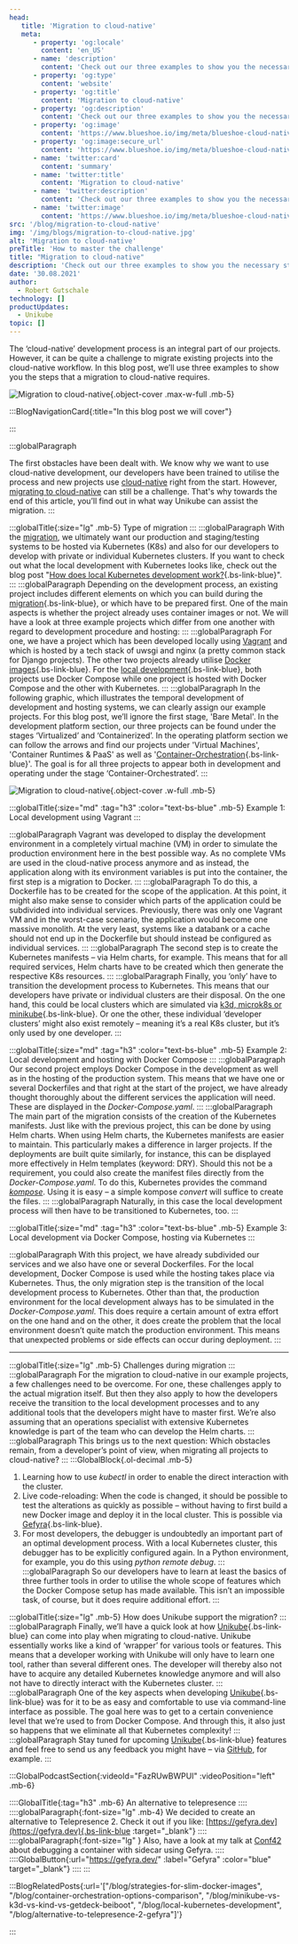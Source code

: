 ```yaml
---
head:
   title: 'Migration to cloud-native'
   meta:
      - property: 'og:locale'
        content: 'en_US'
      - name: 'description'
        content: 'Check out our three examples to show you the necessary steps that a migration to cloud-native requires. ✅  Helpful examples  ✅ Well explained  ✅  Step-by-step'
      - property: 'og:type'
        content: 'website'
      - property: 'og:title'
        content: 'Migration to cloud-native'
      - property: 'og:description'
        content: 'Check out our three examples to show you the necessary steps that a migration to cloud-native requires. ✅  Helpful examples  ✅ Well explained  ✅  Step-by-step'
      - property: 'og:image'
        content: 'https://www.blueshoe.io/img/meta/blueshoe-cloud-native-devlopment.png'
      - property: 'og:image:secure_url'
        content: 'https://www.blueshoe.io/img/meta/blueshoe-cloud-native-devlopment.png'
      - name: 'twitter:card'
        content: 'summary'
      - name: 'twitter:title'
        content: 'Migration to cloud-native'
      - name: 'twitter:description'
        content: 'Check out our three examples to show you the necessary steps that a migration to cloud-native requires. ✅  Helpful examples  ✅ Well explained  ✅  Step-by-step'
      - name: 'twitter:image'
        content: 'https://www.blueshoe.io/img/meta/blueshoe-cloud-native-devlopment.png'
src: '/blog/migration-to-cloud-native'
img: '/img/blogs/migration-to-cloud-native.jpg'
alt: 'Migration to cloud-native'
preTitle: 'How to master the challenge'
title: "Migration to cloud-native"
description: 'Check out our three examples to show you the necessary steps that a migration to cloud-native requires. ✅  Helpful examples  ✅ Well explained  ✅  Step-by-step'
date: '30.08.2021'
author:
  - Robert Gutschale
technology: []
productUpdates:
  - Unikube
topic: []
---
```

The ‘cloud-native’ development process is an integral part of our projects. However, it can be quite a challenge to migrate existing projects into the cloud-native workflow. In this blog post, we’ll use three examples to show you the steps that a migration to cloud-native requires.
<!--more-->

![Migration to cloud-native](/img/blogs/migration-to-cloud-native.jpg){.object-cover .max-w-full .mb-5}

:::BlogNavigationCard{:title="In this blog post we will cover"}

:::

:::globalParagraph

The first obstacles have been dealt with. We know why we want to use cloud-native development, our developers have been trained to utilise the process and new projects use <a href="/our-services/cloud-native-tools/" class="text-bs-blue hover:underline hover:decoration-bs-blue hover:decoration-solid">cloud-native</a> right from the start. However, <a href="/our-services/migration-to-kubernetes/" class="text-bs-blue hover:underline hover:decoration-bs-blue hover:decoration-solid">migrating to cloud-native</a> can still be a challenge. That's why towards the end of this article, you’ll find out in what way Unikube can assist the migration.
:::

:::globalTitle{:size="lg" .mb-5}
Type of migration
:::
:::globalParagraph
With the <a href="https://www.blueshoe.io/our-services/migration-to-kubernetes/" class="text-bs-blue hover:underline hover:decoration-bs-blue hover:decoration-solid" target="_blank">migration</a>, we ultimately want our production and staging/testing systems to be hosted via Kubernetes (K8s) and also for our developers to develop with private or individual Kubernetes clusters. If you want to check out what the local development with Kubernetes looks like, check out the blog post "[How does local Kubernetes development work?](/blog/local-kubernetes-development/){.bs-link-blue}".
:::
:::globalParagraph
Depending on the development process, an existing project includes different elements on which you can build during the [migration](/our-services/migration-to-kubernetes/){.bs-link-blue}, or which have to be prepared first. One of the main aspects is whether the project already uses container images or not. We will have a look at three example projects which differ from one another with regard to development procedure and hosting:
:::
:::globalParagraph
For one, we have a project which has been developed locally using <a href="https://www.vagrantup.com/" class="text-bs-blue hover:underline hover:decoration-bs-blue hover:decoration-solid" target="_blank">Vagrant</a> and which is hosted by a tech stack of uwsgi and nginx (a pretty common stack for Django projects). The other two projects already utilise [Docker images](/blog/strategies-for-slim-docker-images/){.bs-link-blue}. For the [local development](/blog/local-kubernetes-development/){.bs-link-blue}, both projects use Docker Compose while one project is hosted with Docker Compose and the other with Kubernetes.
:::
:::globalParagraph
In the following graphic, which illustrates the temporal development of development and hosting systems, we can clearly assign our example projects. For this blog post, we’ll ignore the first stage, 'Bare Metal'. In the development platform section, our three projects can be found under the stages ‘Virtualized’ and ‘Containerized’. In the operating platform section we can follow the arrows and find our projects under 'Virtual Machines', 'Container Runtimes & PaaS' as well as '[Container-Orchestration](/blog/container-orchestration-options-comparison/){.bs-link-blue}'. The goal is for all three projects to appear both in development and operating under the stage ‘Container-Orchestrated’.
:::

![Migration to cloud-native](/img/blogs/migration-to-cloud-native-1.jpg){.object-cover .w-full .mb-5}


:::globalTitle{:size="md" :tag="h3" :color="text-bs-blue" .mb-5}
Example 1: Local development using Vagrant
:::

:::globalParagraph
Vagrant was developed to display the development environment in a completely virtual machine (VM) in order to simulate the production environment here in the best possible way. As no complete VMs are used in the cloud-native process anymore and as instead, the application along with its environment variables is put into the container, the first step is a migration to Docker.
:::
:::globalParagraph
To do this, a Dockerfile has to be created for the scope of the application. At this point, it might also make sense to consider which parts of the application could be subdivided into individual services. Previously, there was only one Vagrant VM and in the worst-case scenario, the application would become one massive monolith. At the very least, systems like a databank or a cache should not end up in the Dockerfile but should instead be configured as individual services.
:::
:::globalParagraph
The second step is to create the Kubernetes manifests – via Helm charts, for example. This means that for all required services, Helm charts have to be created which then generate the respective K8s resources.
:::
:::globalParagraph
Finally, you ‘only’ have to transition the development process to Kubernetes. This means that our developers have private or individual clusters are their disposal. On the one hand, this could be local clusters which are simulated via [k3d, microk8s or minikube](/blog/minikube-vs-k3d-vs-kind-vs-getdeck-beiboot/){.bs-link-blue}. Or one the other, these individual ‘developer clusters’ might also exist remotely – meaning it’s a real K8s cluster, but it’s only used by one developer.
:::

:::globalTitle{:size="md" :tag="h3" :color="text-bs-blue" .mb-5}
Example 2: Local development and hosting with Docker Compose
:::
:::globalParagraph
Our second project employs Docker Compose in the development as well as in the hosting of the production system. This means that we have one or several Dockerfiles and that right at the start of the project, we have already thought thoroughly about the different services the application will need. These are displayed in the *Docker-Compose.yaml*.
:::
:::globalParagraph
The main part of the migration consists of the creation of the Kubernetes manifests. Just like with the previous project, this can be done by using Helm charts. When using Helm charts, the Kubernetes manifests are easier to maintain. This particularly makes a difference in larger projects. If the deployments are built quite similarly, for instance, this can be displayed more effectively in Helm templates (keyword: DRY). Should this not be a requirement, you could also create the manifest files directly from the *Docker-Compose.yaml*. To do this, Kubernetes provides the command *<a href="https://kubernetes.io/docs/tasks/configure-pod-container/translate-compose-kubernetes/" class="text-bs-blue hover:underline hover:decoration-bs-blue hover:decoration-solid" target="_blank">kompose</a>*. Using it is easy – a simple kompose *convert* will suffice to create the files.
:::
:::globalParagraph
Naturally, in this case the local development process will then have to be transitioned to Kubernetes, too.
:::


:::globalTitle{:size="md" :tag="h3" :color="text-bs-blue" .mb-5}
Example 3: Local development via Docker Compose, hosting via Kubernetes
:::

:::globalParagraph
With this project, we have already subdivided our services and we also have one or several Dockerfiles. For the local development, Docker Compose is used while the hosting takes place via Kubernetes. Thus, the only migration step is the transition of the local development process to Kubernetes. Other than that, the production environment for the local development always has to be simulated in the *Docker-Compose.yaml*. This does require a certain amount of extra effort on the one hand and on the other, it does create the problem that the local environment doesn’t quite match the production environment. This means that unexpected problems or side effects can occur during deployment.
:::

<hr class="mb-6">

:::globalTitle{:size="lg" .mb-5}
Challenges during migration
:::
:::globalParagraph
For the migration to cloud-native in our example projects, a few challenges need to be overcome. For one, these challenges apply to the actual migration itself. But then they also apply to how the developers receive the transition to the local development processes and to any additional tools that the developers might have to master first. We’re also assuming that an operations specialist with extensive Kubernetes knowledge is part of the team who can develop the Helm charts.
:::
:::globalParagraph
This brings us to the next question: Which obstacles remain, from a developer’s point of view, when migrating all projects to cloud-native?
:::
:::GlobalBlock{.ol-decimal .mb-5}
1. Learning how to use *kubectl* in order to enable the direct interaction with the cluster.
2. Live code-reloading: When the code is changed, it should be possible to test the alterations as quickly as possible – without having to first build a new Docker image and deploy it in the local cluster. This is possible via [Gefyra](/products/){.bs-link-blue}.
3. For most developers, the debugger is undoubtedly an important part of an optimal development process. With a local Kubernetes cluster, this debugger has to be explicitly configured again. In a Python environment, for example, you do this using *python remote debug*.
:::
:::globalParagraph
   So our developers have to learn at least the basics of three further tools in order to utilise the whole scope of features which the Docker Compose setup has made available. This isn’t an impossible task, of course, but it does require additional effort.
:::

:::globalTitle{:size="lg" .mb-5}
How does Unikube support the migration?
:::
:::globalParagraph
Finally, we’ll have a quick look at how [Unikube](/products/){.bs-link-blue} can come into play when migrating to cloud-native. Unikube essentially works like a kind of ‘wrapper’ for various tools or features. This means that a developer working with Unikube will only have to learn one tool, rather than several different ones. The developer will thereby also not have to acquire any detailed Kubernetes knowledge anymore and will also not have to directly interact with the Kubernetes cluster.
:::
:::globalParagraph
One of the key aspects when developing [Unikube](/products/){.bs-link-blue} was for it to be as easy and comfortable to use via command-line interface as possible. The goal here was to get to a certain convenience level that we’re used to from Docker Compose. And through this, it also just so happens that we eliminate all that Kubernetes complexity!
:::
:::globalParagraph
Stay tuned for upcoming [Unikube](/products/){.bs-link-blue} features and feel free to send us any feedback you might have – via <a href="https://github.com/unikubehq" class="text-bs-blue hover:underline hover:decoration-bs-blue hover:decoration-solid" target="_blank">GitHub</a>, for example.
:::

:::GlobalPodcastSection{:videoId="FazRUwBWPUI" :videoPosition="left" .mb-6}

::::GlobalTitle{:tag="h3" .mb-6}
An alternative to telepresence
::::
::::globalParagraph{:font-size="lg" .mb-4}
We decided to create an alternative to Telepresence 2. Check it out if you like: [https://gefyra.dev](https://gefyra.dev){.bs-link-blue :target="_blank"}
::::
::::globalParagraph{:font-size="lg" }
Also, have a look at my talk at <a href="https://www.conf42.com/cloud2022" class="text-bs-blue hover:underline hover:decoration-bs-blue hover:decoration-solid" target="_blank">Conf42</a> about debugging a container with sidecar using Gefyra.
::::
::::GlobalButton{:url="https://gefyra.dev/" :label="Gefyra" :color="blue" target="_blank"}
::::
:::

:::BlogRelatedPosts{:url='["/blog/strategies-for-slim-docker-images", "/blog/container-orchestration-options-comparison", "/blog/minikube-vs-k3d-vs-kind-vs-getdeck-beiboot", "/blog/local-kubernetes-development", "/blog/alternative-to-telepresence-2-gefyra"]'}

:::
